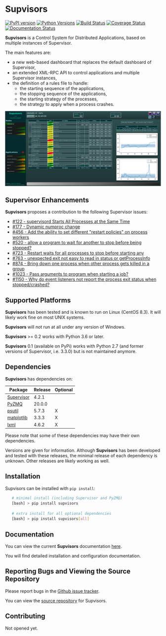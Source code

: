 # **Supvisors**
[![PyPI version][pypi-image]][pypi-url] [![Python Versions][pypi-python-versions]][pypi-url]
[![Build Status][ci-image]][ci-url] [![Coverage Status][coveralls-image]][coveralls-url]
[![Documentation Status][docs-image]][docs-url]


**Supvisors** is a Control System for Distributed Applications, based on
multiple instances of Supervisor.

The main features are:
   * a new web-based dashboard that replaces the default dashboard of Supervisor,
   * an extended XML-RPC API to control applications and multiple Supervisor instances,
   * the definition of a rules file to handle:
      * the starting sequence of the applications,
      * the stopping sequence of the applications,
      * the starting strategy of the processes,
      * the strategy to apply when a process crashes.

![Image of Supvisors' Dashboard](https://github.com/julien6387/supvisors/blob/master/docs/images/supvisors_address_process_section.png)

## Supervisor Enhancements

**Supvisors** proposes a contribution to the following Supervisor issues:
   * [#122 - supervisord Starts All Processes at the Same Time](https://github.com/Supervisor/supervisor/issues/122)
   * [#177 - Dynamic numproc change](https://github.com/Supervisor/supervisor/issues/177)
   * [#456 - Add the ability to set different "restart policies" on process workers](https://github.com/Supervisor/supervisor/issues/456)
   * [#520 - allow a program to wait for another to stop before being stopped?](https://github.com/Supervisor/supervisor/issues/520)
   * [#723 - Restart waits for all processes to stop before starting any](https://github.com/Supervisor/supervisor/issues/723)
   * [#763 - unexpected exit not easy to read in status or getProcessInfo](https://github.com/Supervisor/supervisor/issues/763)
   * [#874 - Bring down one process when other process gets killed in a group](https://github.com/Supervisor/supervisor/issues/874)
   * [#1023 - Pass arguments to program when starting a job?](https://github.com/Supervisor/supervisor/issues/1023)
   * [#1150 - Why do event listeners not report the process exit status when stopped/crashed?](https://github.com/Supervisor/supervisor/issues/1150)

## Supported Platforms

**Supvisors** has been tested and is known to run on Linux (CentOS 8.3).
It will likely work fine on most UNIX systems.

**Supvisors** will not run at all under any version of Windows.

**Supvisors** >= 0.2 works with Python 3.6 or later.

**Supvisors** 0.1 (available on PyPi) works with Python 2.7 (and former versions of Supervisor, i.e. 3.3.0)
but is not maintained anymore.

## Dependencies

**Supvisors** has dependencies on:

Package                                             | Release    | Optional
----------------------------------------------------|------------|---------
[Supervisor](http://supervisord.org)                | 4.2.1      |
[PyZMQ](http://pyzmq.readthedocs.io)                | 20.0.0     |
[psutil](https://pypi.python.org/pypi/psutil)       | 5.7.3      |     X
[matplotlib](http://matplotlib.org)                 | 3.3.3      |     X
[lxml](http://lxml.de)                              | 4.6.2      |     X

Please note that some of these dependencies may have their own dependencies.

Versions are given for information.
Although **Supvisors** has been developed and tested with these releases,
the minimal release of each dependency is unknown.
Other releases are likely working as well.


## Installation

Supvisors can be installed with `pip install`:

```bash
   # minimal install (including Supervisor and PyZMQ)
   [bash] > pip install supvisors

   # extra install for all optional dependencies
   [bash] > pip install supvisors[all]
```

## Documentation

You can view the current **Supvisors** documentation [here](http://supvisors.readthedocs.io).

You will find detailed installation and configuration documentation.

## Reporting Bugs and Viewing the Source Repository

Please report bugs in the [Github issue tracker](https://github.com/julien6387/supvisors/issues).

You can view the [source repository](https://github.com/julien6387/supvisors) for Supvisors.

## Contributing

Not opened yet.

[pypi-image]: https://badge.fury.io/py/supvisors.svg
[pypi-python-versions]: https://img.shields.io/pypi/pyversions/supvisors.svg
[pypi-url]: https://badge.fury.io/py/supvisors

[ci-image]: https://github.com/julien6387/supvisors/workflows/ci.yml/badge.svg?branch=dev-0.11
[ci-url]: https://github.com/julien6387/supvisors/actions/workflows/ci.yml

[coveralls-image]: https://coveralls.io/repos/github/julien6387/supvisors/badge.svg?branch=dev-0.11
[coveralls-url]: https://coveralls.io/github/julien6387/supvisors?branch=dev-0.11

[docs-image]: https://readthedocs.org/projects/supvisors/badge/?version=dev-0.11
[docs-url]: https://supvisors.readthedocs.io/en/dev-0.11
